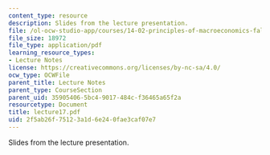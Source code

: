```yaml
---
content_type: resource
description: Slides from the lecture presentation.
file: /ol-ocw-studio-app/courses/14-02-principles-of-macroeconomics-fall-2004/2f5ab26f75123a1d6e240fae3caf07e7_lecture17.pdf
file_size: 18972
file_type: application/pdf
learning_resource_types:
- Lecture Notes
license: https://creativecommons.org/licenses/by-nc-sa/4.0/
ocw_type: OCWFile
parent_title: Lecture Notes
parent_type: CourseSection
parent_uid: 35905406-5bc4-9017-484c-f36465a65f2a
resourcetype: Document
title: lecture17.pdf
uid: 2f5ab26f-7512-3a1d-6e24-0fae3caf07e7
---
```

Slides from the lecture presentation.